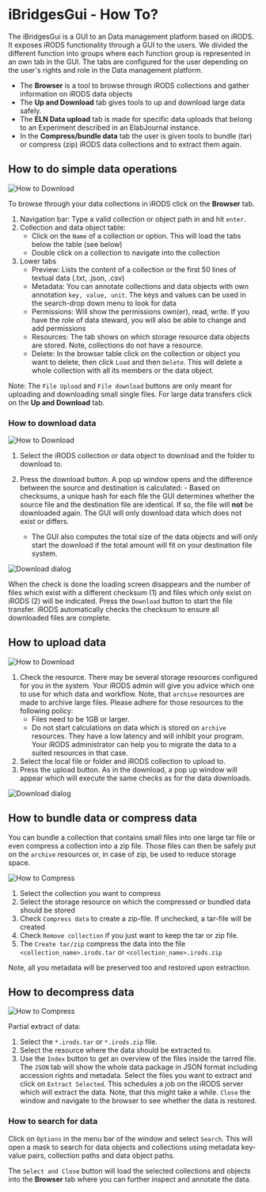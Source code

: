 # iBridgesGui - How To?

The iBridgesGui is a GUI to an Data management platform based on iRODS. It exposes iRODS functionality through a GUI to the users. We divided the different function into groups where each function group is represented in an own tab in the GUI. The tabs are configured for the user depending on the user's rights and role in the Data management platform.
- The **Browser** is a tool to browse through iRODS collections and gather information on iRODS data objects
- The **Up and Download** tab gives tools to up and download large data safely.
- The **ELN Data upload** tab is made for specific data uploads that belong to an Experiment described in an ElabJournal instance. 
- In the **Compress/bundle data** tab the user is given tools to bundle (tar) or compress (zip) iRODS data collections and to extract them again.

## How to do simple data operations

![How to Download](screenshots/browser.png)

To browse through your data collections in iRODS click on the **Browser** tab. 

1. Navigation bar: Type a valid collection or object path in and hit `enter`.
2. Collection and data object table: 
   - Click on the `Name`  of a collection or option. This will load the tabs below the table (see below)
   - Double click on a collection to navigate into the collection
3. Lower tabs
   - Preview: Lists the content of a collection or the first 50 lines  of textual data (.txt, .json, .csv)
   - Metadata: You can annotate collections and data objects with own annotation `key, value, unit`. The keys and values can be used in the search-drop down menu to look for data
   - Permissions: Will show the permissions own(er), read, write. If you have the role of data steward, you will also be able to change and add permissions
   - Resources: The tab shows on which storage resource data objects are stored. Note, collections do not have a resource.
   - Delete: In the browser table click on the collection or object you want to delete, then click `Load` and then `Delete`. This will delete a whole collection with all its members or the data object. 

Note: The `File Upload` and `File download` buttons are only meant for uploading and downloading small single files. For large data transfers click on the **Up and Download** tab.


### How to download data
![How to Download](screenshots/howto_download.png)

 1. Select the iRODS collection or data object to download and the folder
    to download to. 
    
 2. Press the download button. A pop up window opens and the difference between the source and destination is calculated:
						- Based on checksums, a unique hash for each file the GUI determines whether the source file and the destination file are identical. If so, the file will **not** be downloaded again. The GUI will only download data which does not exist or differs.
	- The GUI also computes the total size of the data objects and will only start the download if the total amount will fit on your destination file system. 

![Download dialog](screenshots/howto_download2.png)

When the  check is done the loading screen disappears and the number of files which exist with a different checksum (1) and files which only exist on iRODS (2) will be indicated. Press the `Download` button to start the file transfer. iRODS automatically checks the checksum to ensure all downloaded files are complete.

## How to upload data

![How to Download](screenshots/howto_upload.png)

 1. Check the resource. There may be several storage resources configured for you in the system. Your iRODS admin will give you advice which one to use for which data and workflow. Note, that `archive` resources are made to archive large files. Please adhere for those resources to the following policy:
	 - Files need to be 1GB or larger. 
	 - Do not start calculations on data which is stored on `archive` resources. They have a low latency and will inhibit your program. Your iRODS administrator can help you to migrate the data to a suited resources in that case. 
 2. Select the local file or folder and iRODS collection to upload to. 
  3. Press the upload button. As in the download, a pop up window will appear which will execute the same checks as for the data downloads.

![Download dialog](screenshots/howto_upload2.png)

## How to bundle data or compress data

You can bundle a collection that contains small files into one large tar file or even compress a collection into a zip file. Those files can then be safely put on the `archive` resources or, in case of zip, be used to reduce storage space.

![How to Compress](screenshots/how_to_compress.png)

1. Select the collection you want to compress
2. Select the storage resource on which the compressed or bundled data should be stored
3. Check `Compress data` to create a zip-file. If unchecked, a tar-file will be created
4. Check `Remove collection` if you just want to keep the tar or zip file.
5. The `Create tar/zip` compress the data into the file `<collection_name>.irods.tar`  or `<collection_name>.irods.zip`

Note, all you metadata will be preserved too and restored upon extraction.

## How to decompress data

![How to Compress](screenshots/how_to_decompress.png)

Partial extract of data:

  1. Select the `*.irods.tar` or `*.irods.zip` file.
  2. Select the resource where the data should be extracted to.
  3. Use the `Index` button to get an overview of the files inside the tarred file. The `JSON` tab will  show the whole data package in JSON format including accession rights and metadata. Select the files you want to extract and click on `Extract Selected`. This schedules a job on the iRODS server  which will extract the data. Note, that this might take a while. `Close` the window and navigate to the browser to see whether the data is restored.

### How to search for data

Click on `Options` in the menu bar of the window and select `Search`. This will open a mask to search for  data objects and collections using metadata key-value pairs, collection paths and data object paths. 

The `Select and Close` button will load the selected collections and objects into the **Browser** tab where you can further inspect and annotate the data.

